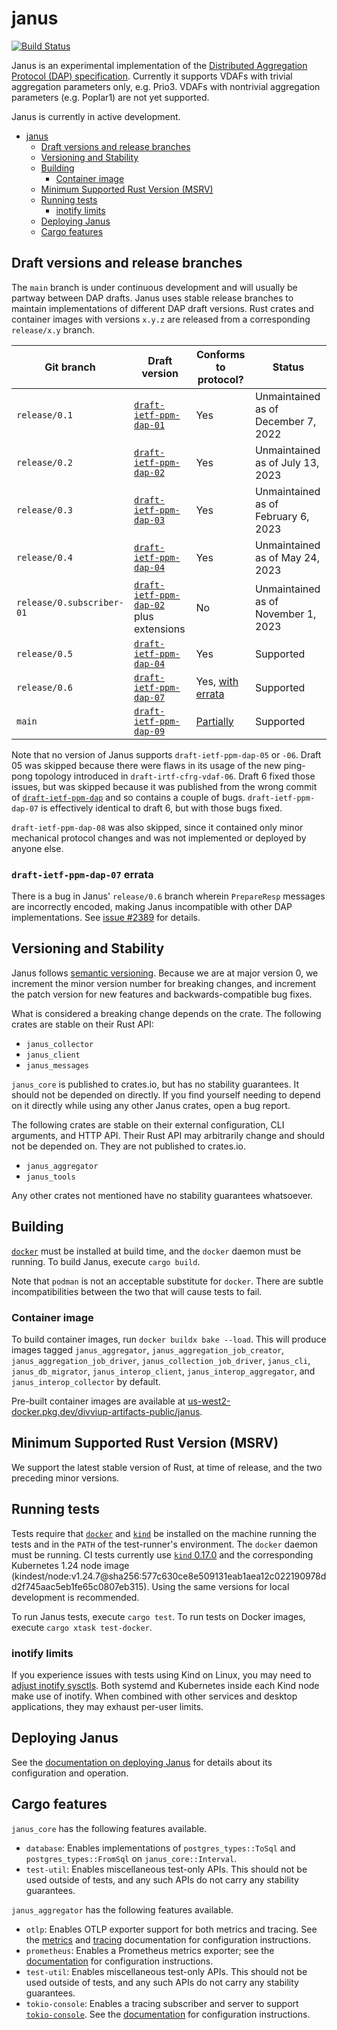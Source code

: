 # janus
[![Build Status]][actions]

[Build Status]: https://github.com/divviup/janus/workflows/ci-build/badge.svg
[actions]: https://github.com/divviup/janus/actions?query=branch%3Amain

Janus is an experimental implementation of the [Distributed Aggregation Protocol
(DAP) specification](https://datatracker.ietf.org/doc/draft-ietf-ppm-dap/).
Currently it supports VDAFs with trivial aggregation parameters only, e.g.
Prio3. VDAFs with nontrivial aggregation parameters (e.g. Poplar1) are not yet
supported.

Janus is currently in active development.

<!--toc:start-->
- [janus](#janus)
  - [Draft versions and release branches](#draft-versions-and-release-branches)
  - [Versioning and Stability](#versioning-and-stability)
  - [Building](#building)
    - [Container image](#container-image)
  - [Minimum Supported Rust Version (MSRV)](#minimum-supported-rust-version-msrv)
  - [Running tests](#running-tests)
    - [inotify limits](#inotify-limits)
  - [Deploying Janus](#deploying-janus)
  - [Cargo features](#cargo-features)
<!--toc:end-->

## Draft versions and release branches

The `main` branch is under continuous development and will usually be partway
between DAP drafts. Janus uses stable release branches to maintain
implementations of different DAP draft versions. Rust crates and container
images with versions `x.y.z` are released from a corresponding `release/x.y`
branch.

| Git branch | Draft version | Conforms to protocol? | Status |
| ---------- | ------------- | --------------------- | ------ |
| `release/0.1` | [`draft-ietf-ppm-dap-01`][dap-01] | Yes | Unmaintained as of December 7, 2022 |
| `release/0.2` | [`draft-ietf-ppm-dap-02`][dap-02] | Yes | Unmaintained as of July 13, 2023 |
| `release/0.3` | [`draft-ietf-ppm-dap-03`][dap-03] | Yes | Unmaintained as of February 6, 2023 |
| `release/0.4` | [`draft-ietf-ppm-dap-04`][dap-04] | Yes | Unmaintained as of May 24, 2023 |
| `release/0.subscriber-01` | [`draft-ietf-ppm-dap-02`][dap-02] plus extensions | No | Unmaintained as of November 1, 2023 |
| `release/0.5` | [`draft-ietf-ppm-dap-04`][dap-04] | Yes | Supported |
| `release/0.6` | [`draft-ietf-ppm-dap-07`][dap-07] | Yes, [with errata](#draft-ietf-ppm-dap-07-errata) | Supported |
| `main` | [`draft-ietf-ppm-dap-09`][dap-09] | [Partially](https://github.com/divviup/janus/issues/2389) | Supported |

Note that no version of Janus supports `draft-ietf-ppm-dap-05` or `-06`. Draft
05 was skipped because there were flaws in its usage of the new ping-pong
topology introduced in `draft-irtf-cfrg-vdaf-06`. Draft 6 fixed those issues,
but was skipped because it was published from the wrong commit of
[`draft-ietf-ppm-dap`][dap-gh] and so contains a couple of bugs.
`draft-ietf-ppm-dap-07` is effectively identical to draft 6, but with those bugs
fixed.

`draft-ietf-ppm-dap-08` was also skipped, since it contained only minor
mechanical protocol changes and was not implemented or deployed by anyone else.

[dap-01]: https://datatracker.ietf.org/doc/draft-ietf-ppm-dap/01/
[dap-02]: https://datatracker.ietf.org/doc/draft-ietf-ppm-dap/02/
[dap-03]: https://datatracker.ietf.org/doc/draft-ietf-ppm-dap/03/
[dap-04]: https://datatracker.ietf.org/doc/draft-ietf-ppm-dap/04/
[dap-07]: https://datatracker.ietf.org/doc/draft-ietf-ppm-dap/07/
[dap-09]: https://datatracker.ietf.org/doc/draft-ietf-ppm-dap/09/
[dap-gh]: https://github.com/ietf-wg-ppm/draft-ietf-ppm-dap

### `draft-ietf-ppm-dap-07` errata

There is a bug in Janus' `release/0.6` branch wherein `PrepareResp` messages are
incorrectly encoded, making Janus incompatible with other DAP implementations.
See [issue #2389](https://github.com/divviup/janus/issues/2389) for details.

## Versioning and Stability

Janus follows [semantic versioning](https://semver.org/). Because we are at major
version 0, we increment the minor version number for breaking changes, and
increment the patch version for new features and backwards-compatible bug fixes.

What is considered a breaking change depends on the crate. The following crates
are stable on their Rust API:
- `janus_collector`
- `janus_client`
- `janus_messages`

`janus_core` is published to crates.io, but has no stability guarantees. It
should not be depended on directly. If you find yourself needing to depend
on it directly while using any other Janus crates, open a bug report.

The following crates are stable on their external configuration, CLI arguments,
and HTTP API. Their Rust API may arbitrarily change and should not be depended 
on. They are not published to crates.io.
- `janus_aggregator`
- `janus_tools`

Any other crates not mentioned have no stability guarantees whatsoever.

## Building

[`docker`](https://www.docker.com) must be installed at build time, and the
`docker` daemon must be running. To build Janus, execute `cargo build`.

Note that `podman` is not an acceptable substitute for `docker`. There are
subtle incompatibilities between the two that will cause tests to fail.

### Container image

To build container images, run `docker buildx bake --load`. This will produce
images tagged `janus_aggregator`, `janus_aggregation_job_creator`,
`janus_aggregation_job_driver`, `janus_collection_job_driver`, `janus_cli`,
`janus_db_migrator`, `janus_interop_client`, `janus_interop_aggregator`, and
`janus_interop_collector` by default.

Pre-built container images are available at
[us-west2-docker.pkg.dev/divviup-artifacts-public/janus](https://us-west2-docker.pkg.dev/divviup-artifacts-public/janus).

## Minimum Supported Rust Version (MSRV)

We support the latest stable version of Rust, at time of release, and the two
preceding minor versions.

## Running tests

Tests require that [`docker`](https://www.docker.com) and
[`kind`](https://kind.sigs.k8s.io) be installed on the machine running the tests
and in the `PATH` of the test-runner's environment. The `docker` daemon must be
running. CI tests currently use [`kind` 0.17.0][kind-release] and the
corresponding Kubernetes 1.24 node image
(kindest/node:v1.24.7@sha256:577c630ce8e509131eab1aea12c022190978dd2f745aac5eb1fe65c0807eb315).
Using the same versions for local development is recommended.

To run Janus tests, execute `cargo test`. To run tests on Docker images, execute
`cargo xtask test-docker`.

[kind-release]: https://github.com/kubernetes-sigs/kind/releases/tag/v0.17.0

### inotify limits

If you experience issues with tests using Kind on Linux, you may need to [adjust
inotify sysctls][inotify]. Both systemd and Kubernetes inside each Kind node
make use of inotify. When combined with other services and desktop applications,
they may exhaust per-user limits.

[inotify]: https://kind.sigs.k8s.io/docs/user/known-issues/#pod-errors-due-to-too-many-open-files

## Deploying Janus

See the [documentation on deploying Janus](docs/DEPLOYING.md) for details about
its configuration and operation.

## Cargo features

`janus_core` has the following features available.

* `database`: Enables implementations of `postgres_types::ToSql` and
  `postgres_types::FromSql` on `janus_core::Interval`.
* `test-util`: Enables miscellaneous test-only APIs. This should not be used
  outside of tests, and any such APIs do not carry any stability guarantees.

`janus_aggregator` has the following features available.

* `otlp`: Enables OTLP exporter support for both metrics and tracing. See the
  [metrics](docs/CONFIGURING_METRICS.md) and
  [tracing](docs/CONFIGURING_TRACING.md) documentation for configuration
  instructions.
* `prometheus`: Enables a Prometheus metrics exporter; see the
  [documentation](docs/CONFIGURING_METRICS.md) for configuration instructions.
* `test-util`: Enables miscellaneous test-only APIs. This should not be used
  outside of tests, and any such APIs do not carry any stability guarantees.
* `tokio-console`: Enables a tracing subscriber and server to support
  [`tokio-console`](https://github.com/tokio-rs/console). See the
  [documentation](docs/CONFIGURING_TOKIO_CONSOLE.md) for configuration
  instructions.
